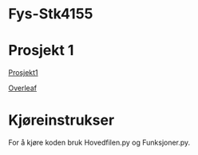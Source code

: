 # Fys-Stk4155

# Prosjekt 1

[Prosjekt1](https://compphysics.github.io/MachineLearning/doc/Projects/2021/Project1/pdf/Project1.pdf)

[Overleaf](https://www.overleaf.com/project/613f69c77de05db1b34e766b)

# Kjøreinstrukser

For å kjøre koden bruk Hovedfilen.py og Funksjoner.py.